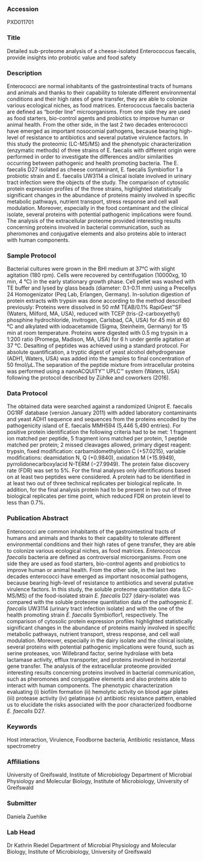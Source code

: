 ### Accession
PXD011701

### Title
Detailed sub-proteome analysis of a cheese-isolated Enterococcus faecalis, provide insights into probiotic value and food safety

### Description
Enterococci are normal inhabitants of the gastrointestinal tracts of humans and animals and thanks to their capability to tolerate different environmental conditions and their high rates of gene transfer, they are able to colonize various ecological niches, as food matrices. Enterococcus faecalis bacteria are defined as “border line” microorganisms. From one side they are used as food starters, bio-control agents and probiotics to improve human or animal health. From the other side, in the last 2 two decades enterococci have emerged as important nosocomial pathogens, because bearing high-level of resistance to antibiotics and several putative virulence factors. In this study the proteomic (LC-MS/MS) and the phenotypic characterization (enzymatic methods) of three strains of E. faecalis with different origin were performed in order to investigate the differences and/or similarities occurring between pathogenic and health promoting bacteria. The E. faecalis D27 isolated as cheese contaminant, E. faecalis Symbioflor 1 a probiotic strain and E. faecalis UW3114 a clinical isolate involved in urinary tract infection were the objects of the study. The comparison of cytosolic protein expression profiles of the three strains, highlighted statistically significant changes in the abundance of proteins mainly involved in specific metabolic pathways, nutrient transport, stress response and cell wall modulation. Moreover, especially in the food contaminant and the clinical isolate, several proteins with potential pathogenic implications were found. The analysis of the extracellular proteome provided interesting results concerning proteins involved in bacterial communication, such as pheromones and conjugative elements and also proteins able to interact with human components.

### Sample Protocol
Bacterial cultures were grown in the BHI medium at 37°C with slight agitation (180 rpm). Cells were recovered by centrifugation (10000xg, 10 min, 4 °C)  in the early stationary growth phase. Cell pellet was washed with TE buffer and lysed by glass beads (diameter: 0.1-0.11 mm) using a Precellys 24 Homogenizator (Peq Lab, Erlangen, Germany). In-solution digestion of protein extracts with trypsin was done according to the method described previously: Proteins were dissolved in 50 mM TEAB/0.1% RapiGest™SF (Waters, Milford, MA, USA), reduced with TCEP (tris-(2-carboxyethyl) phosphine hydrochloride, Invitrogen, Carlsbad, CA, USA) for 45 min at 60 °C and alkylated with iodoacetamide (Sigma, Steinheim, Germany) for 15 min at room temperature. Proteins were digested with 0.5 mg trypsin in a 1:200 ratio (Promega, Madison, MA, USA) for 6 h under gentle agitation at 37 °C. Desalting of peptides was achieved using a standard protocol. For absolute quantification, a tryptic digest of yeast alcohol dehydrogenase (ADH1, Waters, USA) was added into the samples to final concentration of 50 fmol/µL.The separation of the peptide mixture from intracellular proteins was performed using a nanoACQUITY™ UPLC™ system (Waters, USA) following the protocol described by Zühlke and coworkers (2016).

### Data Protocol
The obtained data were searched against a randomized Uniprot E. faecalis OG1RF database (version January 2011) with added laboratory contaminants and yeast ADH1 sequence and sequences from the proteins encoded by the pathogenicity island of E. faecalis MMH594 (5,446 5,490 entries). For positive protein identification the following criteria had to be met: 1 fragment ion matched per peptide, 5 fragment ions matched per protein, 1 peptide matched per protein; 2 missed cleavages allowed, primary digest reagent: trypsin, fixed modification: carbamidomethylation C (+57.0215), variable modifications: deamidation N, Q (+0.9840), oxidation M (+15.9949), pyrrolidonecarboxylacid N-TERM (−27.9949). The protein false discovery rate (FDR) was set to 5%. For the final analyses only identifications based on at least two peptides were considered. A protein had to be identified in at least two out of three technical replicates per biological replicate. In addition, for the final analysis protein had to be present in two out of three biological replicates per time point, which reduced FDR on protein level to less than 0.7%.

### Publication Abstract
Enterococci are common inhabitants of the gastrointestinal tracts of humans and animals and thanks to their capability to tolerate different environmental conditions and their high rates of gene transfer, they are able to colonize various ecological niches, as food matrices. <i>Enterococcus faecalis</i> bacteria are defined as controversial microorganisms. From one side they are used as food starters, bio-control agents and probiotics to improve human or animal health. From the other side, in the last two decades enterococci have emerged as important nosocomial pathogens, because bearing high-level of resistance to antibiotics and several putative virulence factors. In this study, the soluble proteome quantitation data (LC-MS/MS) of the food-isolated strain <i>E. faecalis</i> D27 (dairy-isolate) was compared with the soluble proteome quantitation data of the pathogenic <i>E. faecalis</i> UW3114 (urinary tract infection isolate) and with the one of the health promoting strain <i>E. faecalis</i> Symbioflor1, respectively. The comparison of cytosolic protein expression profiles highlighted statistically significant changes in the abundance of proteins mainly involved in specific metabolic pathways, nutrient transport, stress response, and cell wall modulation. Moreover, especially in the dairy isolate and the clinical isolate, several proteins with potential pathogenic implications were found, such as serine proteases, von Willebrand factor, serine hydrolase with beta lactamase activity, efflux transporter, and proteins involved in horizontal gene transfer. The analysis of the extracellular proteome provided interesting results concerning proteins involved in bacterial communication, such as pheromones and conjugative elements and also proteins able to interact with human components. The phenotypic characterization evaluating (i) biofilm formation (ii) hemolytic activity on blood agar plates (iii) protease activity (iv) gelatinase (v) antibiotic resistance pattern, enabled us to elucidate the risks associated with the poor characterized foodborne <i>E. faecalis</i> D27.

### Keywords
Host interaction, Virulence, Foodborne bacteria, Antibiotic resistance, Mass spectrometry

### Affiliations
University of Greifswald, Institute of Microbiology
Department of Microbial Physiology and Molecular Biology, Institute of Microbiology, University of Greifswald

### Submitter
Daniela Zuehlke

### Lab Head
Dr Kathrin Riedel
Department of Microbial Physiology and Molecular Biology, Institute of Microbiology, University of Greifswald


